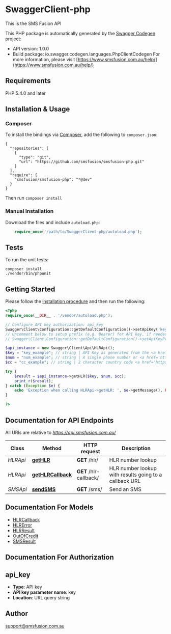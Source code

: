 # SwaggerClient-php
This is the SMS Fusion API

This PHP package is automatically generated by the [Swagger Codegen](https://github.com/swagger-api/swagger-codegen) project:

- API version: 1.0.0
- Build package: io.swagger.codegen.languages.PhpClientCodegen
For more information, please visit [https://www.smsfusion.com.au/help/](https://www.smsfusion.com.au/help/)

## Requirements

PHP 5.4.0 and later

## Installation & Usage
### Composer

To install the bindings via [Composer](http://getcomposer.org/), add the following to `composer.json`:

```
{
  "repositories": [
    {
      "type": "git",
      "url": "https://github.com/smsfusion/smsfusion-php.git"
    }
  ],
  "require": {
    "smsfusion/smsfusion-php": "*@dev"
  }
}
```

Then run `composer install`

### Manual Installation

Download the files and include `autoload.php`:

```php
    require_once('/path/to/SwaggerClient-php/autoload.php');
```

## Tests

To run the unit tests:

```
composer install
./vendor/bin/phpunit
```

## Getting Started

Please follow the [installation procedure](#installation--usage) and then run the following:

```php
<?php
require_once(__DIR__ . '/vendor/autoload.php');

// Configure API key authorization: api_key
Swagger\Client\Configuration::getDefaultConfiguration()->setApiKey('key', 'YOUR_API_KEY');
// Uncomment below to setup prefix (e.g. Bearer) for API key, if needed
// Swagger\Client\Configuration::getDefaultConfiguration()->setApiKeyPrefix('key', 'Bearer');

$api_instance = new Swagger\Client\Api\HLRApi();
$key = "key_example"; // string | API Key as generated from the <a href='https://www.smsfusion.com.au/admin/api/'>admin panel</a>
$num = "num_example"; // string | A single phone number or <a href='https://www.smsfusion.com.au/help/msisdn/'>MSDISDN</a>
$cc = "cc_example"; // string | 2 character country code <a href='https://en.wikipedia.org/wiki/ISO_3166-2'>ISO 3166-2</a> for formatting local numbers internationally

try {
    $result = $api_instance->getHLR($key, $num, $cc);
    print_r($result);
} catch (Exception $e) {
    echo 'Exception when calling HLRApi->getHLR: ', $e->getMessage(), PHP_EOL;
}

?>
```

## Documentation for API Endpoints

All URIs are relative to *https://api.smsfusion.com.au/*

Class | Method | HTTP request | Description
------------ | ------------- | ------------- | -------------
*HLRApi* | [**getHLR**](docs/Api/HLRApi.md#gethlr) | **GET** /hlr/ | HLR number lookup
*HLRApi* | [**getHLRCallback**](docs/Api/HLRApi.md#gethlrcallback) | **GET** /hlr-callback/ | HLR number lookup with results going to a callback URL
*SMSApi* | [**sendSMS**](docs/Api/SMSApi.md#sendsms) | **GET** /sms/ | Send an SMS


## Documentation For Models

 - [HLRCallback](docs/Model/HLRCallback.md)
 - [HLRError](docs/Model/HLRError.md)
 - [HLRResult](docs/Model/HLRResult.md)
 - [OutOfCredit](docs/Model/OutOfCredit.md)
 - [SMSResult](docs/Model/SMSResult.md)


## Documentation For Authorization


## api_key

- **Type**: API key
- **API key parameter name**: key
- **Location**: URL query string


## Author

support@smsfusion.com.au



